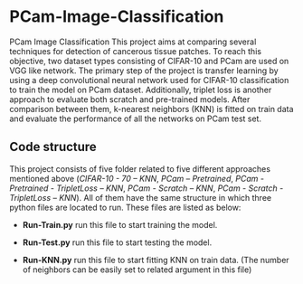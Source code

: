 # PCam-Image-Classification

PCam Image Classification
This project aims at comparing several techniques for detection of cancerous tissue patches. To reach this objective, two dataset types consisting of CIFAR-10 and PCam are used on VGG like network.  The primary step of the project is transfer learning by using a deep convolutional neural network used for CIFAR-10 classification to train the model on PCam dataset. Additionally, triplet loss is another approach to evaluate both scratch and pre-trained models.  After comparison between them, k-nearest neighbors (KNN) is fitted on train data and evaluate the performance of all the networks on PCam test set.

## Code structure
This project consists of five folder related to five different approaches mentioned above (*CIFAR-10 - 70 – KNN*, *PCam – Pretrained*, *PCam - Pretrained - TripletLoss – KNN*, *PCam - Scratch – KNN*, *PCam - Scratch - TripletLoss – KNN*). All of them have the same structure in which three python files are located to run. These files are listed as below: 

* **Run-Train.py** run this file to start training the model.

* **Run-Test.py** run this file to start testing the model.

* **Run-KNN.py** run this file to start fitting KNN on train data. (The number of neighbors can be easily set to related argument in this file)
